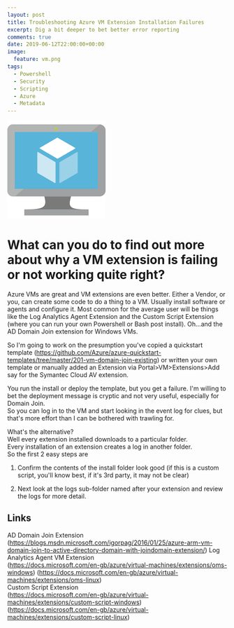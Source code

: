 ```yaml
---
layout: post
title: Troubleshooting Azure VM Extension Installation Failures
excerpt: Dig a bit deeper to bet better error reporting
comments: true
date: 2019-06-12T22:00:00+00:00
image:
  feature: vm.png
tags: 
  - Powershell
  - Security
  - Scripting
  - Azure
  - Metadata
---
```

<img src="/public/vm.png">   

# What can you do to find out more about why a VM extension is failing or not working quite right?
Azure VMs are great and VM extensions are even better.  Either a Vendor, or you, can create some code to do a thing to a VM.  Usually install software or agents and configure it.
Most common for the average user will be things like the Log Analytics Agent Extension and the Custom Script Extension (where you can run your own Powershell or Bash post install).
Oh...and the AD Domain Join extension for Windows VMs.

So I'm going to work on the presumption you've copied a quickstart template
(https://github.com/Azure/azure-quickstart-templates/tree/master/201-vm-domain-join-existing) or written your own template or manually added an Extension via Portal>VM>Extensions>Add say for the Symantec Cloud AV extension.

You run the install or deploy the template, but you get a failure.  I'm willing to bet the deployment message is cryptic and not very useful, especially for Domain Join.  
So you can log in to the VM and start looking in the event log for clues, but that's more effort than I can be bothered with trawling for.  

What's the alternative?  
Well every extension installed downloads to a particular folder.  
Every installation of an extension creates a log in another folder.  
So the first 2 easy steps are  
1. Confirm the contents of the install folder look good (if this is a custom script, you'll know best, if it's 3rd party, it may not be clear)  

2. Next look at the logs sub-folder named after your extension and review the logs for more detail.



Links  
-----  
AD Domain Join Extension
(https://blogs.msdn.microsoft.com/igorpag/2016/01/25/azure-arm-vm-domain-join-to-active-directory-domain-with-joindomain-extension/)
Log Analytics Agent VM Extension  
(https://docs.microsoft.com/en-gb/azure/virtual-machines/extensions/oms-windows)
(https://docs.microsoft.com/en-gb/azure/virtual-machines/extensions/oms-linux)  
Custom Script Extension  
(https://docs.microsoft.com/en-gb/azure/virtual-machines/extensions/custom-script-windows)
(https://docs.microsoft.com/en-gb/azure/virtual-machines/extensions/custom-script-linux)
